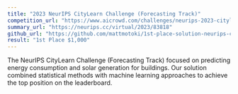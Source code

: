 ```yaml
---
title: "2023 NeurIPS CityLearn Challenge (Forecasting Track)"
competition_url: "https://www.aicrowd.com/challenges/neurips-2023-citylearn-challenge/problems/forecasting-track-citylearn-challenge"
summary_url: "https://neurips.cc/virtual/2023/83818"
github_url: "https://github.com/mattmotoki/1st-place-solution-neurips-citylearn2023-forecasting"
result: "1st Place $1,000"
---
```


The NeurIPS CityLearn Challenge (Forecasting Track) focused on predicting energy consumption and solar generation for buildings. Our solution combined statistical methods with machine learning approaches to achieve the top position on the leaderboard. 